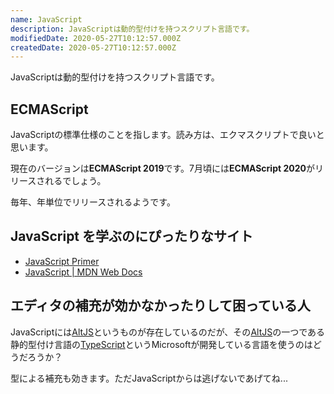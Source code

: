 ```yaml
---
name: JavaScript
description: JavaScriptは動的型付けを持つスクリプト言語です。
modifiedDate: 2020-05-27T10:12:57.000Z
createdDate: 2020-05-27T10:12:57.000Z
---
```


JavaScriptは動的型付けを持つスクリプト言語です。

## ECMAScript

JavaScriptの標準仕様のことを指します。読み方は、エクマスクリプトで良いと思います。

現在のバージョンは**ECMAScript 2019**です。7月頃には**ECMAScript 2020**がリリースされるでしょう。

毎年、年単位でリリースされるようです。

## JavaScript を学ぶのにぴったりなサイト

- [JavaScript Primer](https://jsprimer.net/)
- [JavaScript | MDN Web Docs](https://developer.mozilla.org/ja/docs/Web/JavaScript)

## エディタの補充が効かなかったりして困っている人

JavaScriptには[AltJS](/tags/altjs)というものが存在しているのだが、その[AltJS](/tags/altjs)の一つである静的型付け言語の[TypeScript](/tags/typescript)というMicrosoftが開発している言語を使うのはどうだろうか？

型による補充も効きます。ただJavaScriptからは逃げないであげてね...
